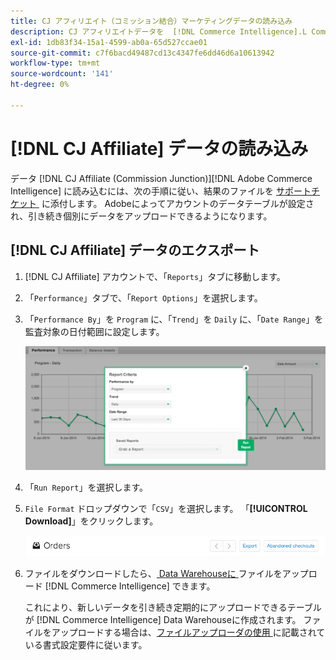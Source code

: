 ```yaml
---
title: CJ アフィリエイト（コミッション結合）マーケティングデータの読み込み
description: CJ アフィリエイトデータを  [!DNL Commerce Intelligence].L Commerce Intelligence&rbrack; に読み込む方法を説明します。
exl-id: 1db83f34-15a1-4599-ab0a-65d527ccae01
source-git-commit: c7f6bacd49487cd13c4347fe6dd46d6a10613942
workflow-type: tm+mt
source-wordcount: '141'
ht-degree: 0%

---
```


# [!DNL CJ Affiliate] データの読み込み

データ [!DNL CJ Affiliate (Commission Junction)]&#x200B;[!DNL Adobe Commerce Intelligence] に読み込むには、次の手順に従い、結果のファイルを [&#x200B; サポートチケット &#x200B;](https://experienceleague.adobe.com/docs/commerce-knowledge-base/kb/troubleshooting/miscellaneous/mbi-service-policies.html?lang=ja) に添付します。 Adobeによってアカウントのデータテーブルが設定され、引き続き個別にデータをアップロードできるようになります。

## [!DNL CJ Affiliate] データのエクスポート

1. [!DNL CJ Affiliate] アカウントで、「`Reports`」タブに移動します。

1. 「`Performance`」タブで、「`Report Options`」を選択します。

1. 「`Performance By`」を `Program` に、「`Trend`」を `Daily` に、「`Date Range`」を監査対象の日付範囲に設定します。

   ![export-cj-affiliate-data](../../../assets/export-cj-affiliate-data-1.png)<!--{:.zoom}-->

1. 「`Run Report`」を選択します。

1. `File Format` ドロップダウンで「`CSV`」を選択します。  「**[!UICONTROL Download]**」をクリックします。

   ![cj アフィリエイトデータのエクスポート &#x200B;](../../../assets/export-an-individual-order-2.jpg)<!--{:.zoom}-->

1. ファイルをダウンロードしたら、[&#x200B; Data Warehouseに &#x200B;](../connecting-data/using-file-uploader.md) ファイルをアップロード [!DNL Commerce Intelligence] できます。

   これにより、新しいデータを引き続き定期的にアップロードできるテーブルが [!DNL Commerce Intelligence] Data Warehouseに作成されます。 ファイルをアップロードする場合は、[&#x200B; ファイルアップローダの使用 &#x200B;](../connecting-data/using-file-uploader.md) に記載されている書式設定要件に従います。
